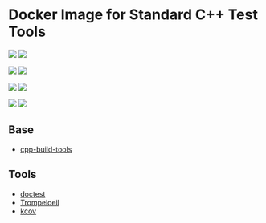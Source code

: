# Docker Image for Standard C++ Test Tools

[![](https://images.microbadger.com/badges/version/stroupo/cpp-test-tools.svg)](https://microbadger.com/images/stroupo/cpp-test-tools)
[![](https://images.microbadger.com/badges/commit/stroupo/cpp-test-tools.svg)](https://microbadger.com/images/stroupo/cpp-test-tools)

[![](https://img.shields.io/microbadger/image-size/stroupo/cpp-test-tools.svg?style=for-the-badge)](https://microbadger.com/images/stroupo/cpp-test-tools)
[![](https://img.shields.io/microbadger/layers/stroupo/cpp-test-tools.svg?style=for-the-badge)](https://microbadger.com/images/stroupo/cpp-test-tools)

[![](https://img.shields.io/docker/pulls/stroupo/cpp-test-tools.svg?style=for-the-badge)](https://hub.docker.com/r/stroupo/cpp-test-tools)
[![](https://img.shields.io/docker/stars/stroupo/cpp-test-tools.svg?style=for-the-badge)](https://hub.docker.com/r/stroupo/cpp-test-tools)

[![](https://img.shields.io/docker/automated/stroupo/cpp-test-tools.svg?style=for-the-badge)](https://github.com/stroupo/docker-cpp-test-tools.git)
[![](https://img.shields.io/github/last-commit/stroupo/docker-cpp-test-tools.svg?style=for-the-badge)](https://github.com/stroupo/docker-cpp-test-tools.git)

## Base
- [cpp-build-tools](https://github.com/stroupo/docker-cpp-build-tools)

## Tools
- [doctest](https://github.com/onqtam/doctest)
- [Trompeloeil](https://github.com/rollbear/trompeloeil)
- [kcov](https://github.com/SimonKagstrom/kcov)
